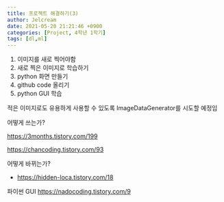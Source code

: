 ```yaml
---
title: 프로젝트 해결하기(3)
author: Jelcream
date: 2021-05-20 21:21:46 +0900
categories: [Project, 4학년 1학기]
tags: [dl,ml]
---
```


1. 이미지를 새로 찍어야함
2. 새로 찍은 이미지로 학습하기
3. python 화면 만들기
4. github code 올리기
5. python GUI 학습

적은 이미지로도 유용하게 사용할 수 있도록 ImageDataGenerator를 시도할 예정임

어떻게 쓰는가?

https://3months.tistory.com/199

https://chancoding.tistory.com/93

어떻게 바뀌는가?
+ https://hidden-loca.tistory.com/18



파이썬 GUI
https://nadocoding.tistory.com/9